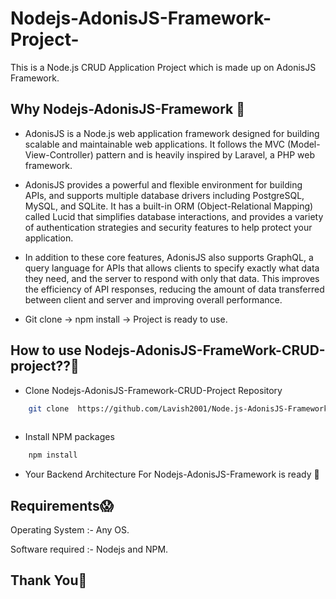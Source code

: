 # Nodejs-AdonisJS-Framework-Project-

This is a Node.js CRUD Application Project which is made up on AdonisJS Framework.


## Why Nodejs-AdonisJS-Framework 🤔

- AdonisJS is a Node.js web application framework designed for building scalable and maintainable web applications. It follows the MVC (Model-View-Controller) pattern and is heavily inspired by Laravel, a PHP web framework. 

- AdonisJS provides a powerful and flexible environment for building APIs, and supports multiple database drivers including PostgreSQL, MySQL, and SQLite. It has a built-in ORM (Object-Relational Mapping) called Lucid that simplifies database interactions, and provides a variety of authentication strategies and security features to help protect your application.

- In addition to these core features, AdonisJS also supports GraphQL, a query language for APIs that allows clients to specify exactly what data they need, and the server to respond with only that data. This improves the efficiency of API responses, reducing the amount of data transferred between client and server and improving overall performance.

- Git clone -> npm install -> Project is ready to use. 



## How to use Nodejs-AdonisJS-FrameWork-CRUD-project??🧐

- Clone Nodejs-AdonisJS-Framework-CRUD-Project Repository
```bash
    git clone  https://github.com/Lavish2001/Node.js-AdonisJS-Framework.git
   
```
- Install NPM packages 
```bash
    npm install
```
- Your Backend Architecture For Nodejs-AdonisJS-Framework is ready 🤙

## Requirements😱

 Operating System  :- Any OS.

 Software required :- Nodejs and NPM.


## Thank You🙏
